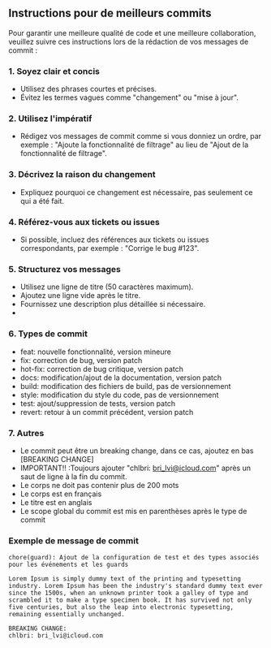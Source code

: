 ## Instructions pour de meilleurs commits

Pour garantir une meilleure qualité de code et une meilleure collaboration,
veuillez suivre ces instructions lors de la rédaction de vos messages de
commit :

### 1. Soyez clair et concis

- Utilisez des phrases courtes et précises.
- Évitez les termes vagues comme "changement" ou "mise à jour".

### 2. Utilisez l'impératif

- Rédigez vos messages de commit comme si vous donniez un ordre, par
  exemple : "Ajoute la fonctionnalité de filtrage" au lieu de "Ajout de la
  fonctionnalité de filtrage".

### 3. Décrivez la raison du changement

- Expliquez pourquoi ce changement est nécessaire, pas seulement ce qui a
  été fait.

### 4. Référez-vous aux tickets ou issues

- Si possible, incluez des références aux tickets ou issues correspondants,
  par exemple : "Corrige le bug #123".

### 5. Structurez vos messages

- Utilisez une ligne de titre (50 caractères maximum).
- Ajoutez une ligne vide après le titre.
- Fournissez une description plus détaillée si nécessaire.
-

### 6. Types de commit

- feat: nouvelle fonctionnalité, version mineure
- fix: correction de bug, version patch
- hot-fix: correction de bug critique, version patch
- docs: modification/ajout de la documentation, version patch
- build: modification des fichiers de build, pas de versionnement
- style: modification du style du code, pas de versionnement
- test: ajout/suppression de tests, version patch
- revert: retour à un commit précédent, version patch

### 7. Autres

- Le commit peut être un breaking change, dans ce cas, ajoutez en bas
  [BREAKING CHANGE]
- IMPORTANT!! :Toujours ajouter "chlbri: bri_lvi@icloud.com" après un saut
  de ligne à la fin du commit.
- Le corps ne doit pas contenir plus de 200 mots
- Le corps est en français
- Le titre est en anglais
- Le scope global du commit est mis en parenthèses après le type de commit

### Exemple de message de commit

```
chore(guard): Ajout de la configuration de test et des types associés pour les événements et les guards

Lorem Ipsum is simply dummy text of the printing and typesetting industry. Lorem Ipsum has been the industry's standard dummy text ever since the 1500s, when an unknown printer took a galley of type and scrambled it to make a type specimen book. It has survived not only five centuries, but also the leap into electronic typesetting, remaining essentially unchanged.

BREAKING CHANGE:
chlbri: bri_lvi@icloud.com
```
